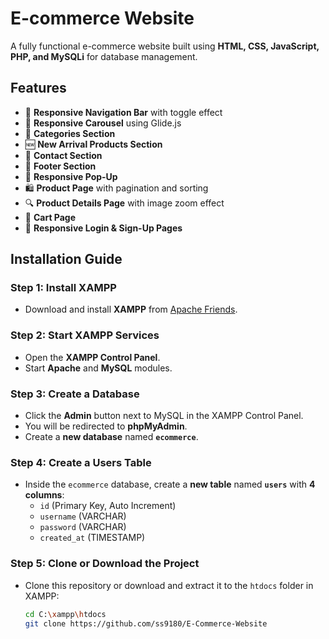 # E-commerce Website

A fully functional e-commerce website built using **HTML, CSS, JavaScript, PHP, and MySQLi** for database management.

## Features
- 📌 **Responsive Navigation Bar** with toggle effect
- 🎠 **Responsive Carousel** using Glide.js
- 📂 **Categories Section**
- 🆕 **New Arrival Products Section**
- 📩 **Contact Section**
- 🏁 **Footer Section**
- 📢 **Responsive Pop-Up**
- 🛍️ **Product Page** with pagination and sorting
- 🔍 **Product Details Page** with image zoom effect
- 🛒 **Cart Page**
- 🔑 **Responsive Login & Sign-Up Pages**

## Installation Guide

### Step 1: Install XAMPP
- Download and install **XAMPP** from [Apache Friends](https://www.apachefriends.org/).

### Step 2: Start XAMPP Services
- Open the **XAMPP Control Panel**.
- Start **Apache** and **MySQL** modules.

### Step 3: Create a Database
- Click the **Admin** button next to MySQL in the XAMPP Control Panel.
- You will be redirected to **phpMyAdmin**.
- Create a **new database** named **`ecommerce`**.

### Step 4: Create a Users Table
- Inside the `ecommerce` database, create a **new table** named **`users`** with **4 columns**:
  - `id` (Primary Key, Auto Increment)
  - `username` (VARCHAR)
  - `password` (VARCHAR)
  - `created_at` (TIMESTAMP)

### Step 5: Clone or Download the Project
- Clone this repository or download and extract it to the `htdocs` folder in XAMPP:
  ```sh
  cd C:\xampp\htdocs
  git clone https://github.com/ss9180/E-Commerce-Website



